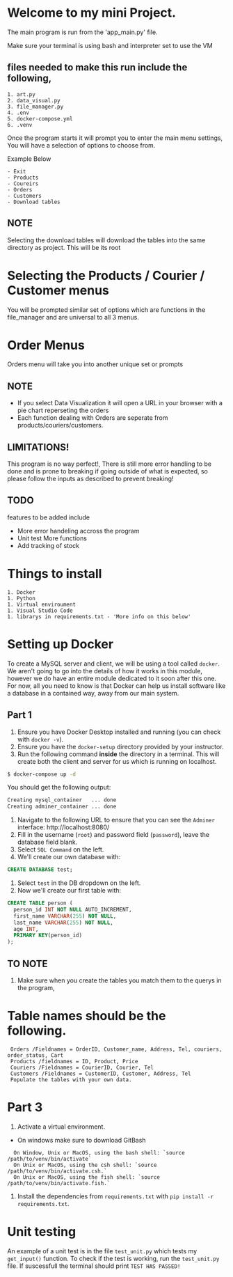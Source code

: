 # Welcome to my mini Project.

The main program is run from the 'app_main.py' file.

Make sure your terminal is using bash and interpreter set to use the VM

## files needed to make this run include the following,

```
1. art.py
2. data_visual.py
3. file_manager.py
4. .env
5. docker-compose.yml
6. .venv
```

Once the program starts it will prompt you to enter the main menu settings,
You will have a selection of options to choose from.

Example Below

```
- Exit
- Products
- Coureirs
- Orders
- Customers
- Download tables
```

## NOTE

Selecting the download tables will download the tables into the same directory as project.
This will be its root

# Selecting the Products / Courier / Customer menus

You will be prompted similar set of options which are functions in the file_manager and are universal to all 3 menus.

# Order Menus

Orders menu will take you into another unique set or prompts

## NOTE

- If you select Data Visualization it will open a URL in your browser with a pie chart reperseting the orders
- Each function dealing with Orders are seperate from products/couriers/customers.

## LIMITATIONS!

This program is no way perfect!, There is still more error handling to be done and is prone to breaking if going outside of what is expected, so please follow the inputs as described to prevent breaking!

## TODO

features to be added include

- More error handeling accross the program
- Unit test More functions
- Add tracking of stock

# Things to install

```
1. Docker
1. Python
1. Virtual enviroument
1. Visual Studio Code
1. librarys in requirements.txt - 'More info on this below'
```

# Setting up Docker

To create a MySQL server and client, we will be using a tool called `docker`. We aren't going to go into the details of how it works in this module, however we do have an entire module dedicated to it soon after this one. For now, all you need to know is that Docker can help us install software like a database in a contained way, away from our main system.

## Part 1

1. Ensure you have Docker Desktop installed and running (you can check with `docker -v`).
1. Ensure you have the `docker-setup` directory provided by your instructor.
1. Run the following command **inside** the directory in a terminal. This will create both the client and server for us which is running on localhost.

```sh
$ docker-compose up -d
```

You should get the following output:

```sh
Creating mysql_container   ... done
Creating adminer_container ... done
```

1. Navigate to the following URL to ensure that you can see the `Adminer` interface: http://localhost:8080/
1. Fill in the username (`root`) and password field (`password`), leave the database field blank.
1. Select `SQL Command` on the left.
1. We'll create our own database with:

```sql
CREATE DATABASE test;
```

1. Select `test` in the DB dropdown on the left.
1. Now we'll create our first table with:

```sql
CREATE TABLE person (
  person_id INT NOT NULL AUTO_INCREMENT,
  first_name VARCHAR(255) NOT NULL,
  last_name VARCHAR(255) NOT NULL,
  age INT,
  PRIMARY KEY(person_id)
);
```

## TO NOTE

1. Make sure when you create the tables you match them to the querys in the program,

# Table names should be the following.

```
 Orders /Fieldnames = OrderID, Customer_name, Address, Tel, couriers, order_status, Cart
 Products /fieldnames = ID, Product, Price
 Couriers /Fieldnames = CourierID, Courier, Tel
 Customers /Fieldnames = CustomerID, Customer, Address, Tel
 Populate the tables with your own data.
```

# Part 3

1. Activate a virtual environment.

- On windows make sure to download GitBash

```
  On Window, Unix or MacOS, using the bash shell: `source /path/to/venv/bin/activate`
  On Unix or MacOS, using the csh shell: `source /path/to/venv/bin/activate.csh.`
  On Unix or MacOS, using the fish shell: `source /path/to/venv/bin/activate.fish.`
```

1. Install the dependencies from `requirements.txt` with `pip install -r requirements.txt`.

# Unit testing

An example of a unit test is in the file `test_unit.py` which tests my `get_input()` function.
To check if the test is working, run the `test_unit.py` file. If suscessfull the terminal should print `TEST HAS PASSED!`

